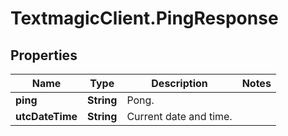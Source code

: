# TextmagicClient.PingResponse

## Properties
Name | Type | Description | Notes
------------ | ------------- | ------------- | -------------
**ping** | **String** | Pong. | 
**utcDateTime** | **String** | Current date and time. | 


